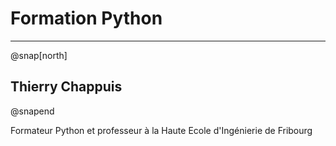 # Formation Python

---
@snap[north]
## Thierry Chappuis
@snapend

Formateur Python et professeur à la Haute Ecole d'Ingénierie de Fribourg


